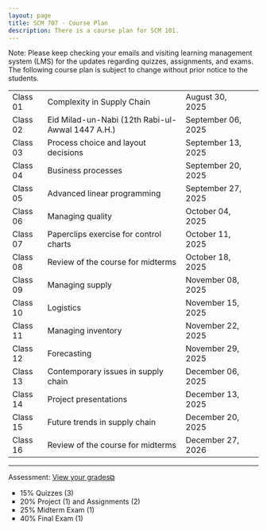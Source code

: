 ```yaml
---
layout: page
title: SCM 707 - Course Plan
description: There is a course plan for SCM 101.
---
```

Note: Please keep checking your emails and visiting learning management system (LMS) for the updates regarding quizzes, assignments, and exams. The following course plan is subject to change without prior notice to the students.
<table>
  <tr>
    <td>Class 01</td>
    <td>Complexity in Supply Chain</td>
    <td>August 30, 2025</td>
  </tr>
  <tr>
    <td>Class 02</td>
    <td>Eid Milad-un-Nabi (12th Rabi-ul-Awwal 1447 A.H.)</td>
    <td>September 06, 2025</td>
    <td></td>
  </tr>
  <tr>
    <td>Class 03</td>
    <td>Process choice and layout decisions </td>
    <td>September 13, 2025</td>
  </tr>
  <tr>
    <td>Class 04</td>
    <td>Business processes</td>
    <td>September 20, 2025 	</td>
  </tr>
  <tr>
    <td>Class 05</td>
    <td>Advanced linear programming</td>
    <td>September 27, 2025</td>
    <td></td>
  </tr>
  <tr>
    <td>Class 06</td>
    <td>Managing quality</td>
    <td>October 04, 2025</td>
  </tr>
  <tr>
    <td>Class 07</td>
    <td>Paperclips exercise for control charts</td>
    <td>October 11, 2025</td>
  </tr>
  <tr>
    <td>Class 08</td>
    <td>Review of the course for midterms</td>
    <td>October 18, 2025</td>
  </tr>
  <tr>
    <td>Class 09</td>
    <td>Managing supply</td>
    <td>November 08, 2025</td>
  </tr>
  <tr>
    <td>Class 10</td>
    <td>Logistics</td>
    <td>November 15, 2025</td>
  </tr>
  <tr>
    <td>Class 11</td>
    <td>Managing inventory</td>
    <td>November 22, 2025</td>
  </tr>
  <tr>
    <td>Class 12</td>
    <td>Forecasting</td>
    <td>November 29, 2025</td>
  </tr>
  <tr>
    <td>Class 13</td>
    <td>Contemporary issues in supply chain</td>
    <td>December 06, 2025</td>
  </tr>
  <tr>
    <td>Class 14</td>
    <td>Project presentations</td>
    <td>December 13, 2025</td>
  </tr>
  <tr>
    <td>Class 15</td>
    <td>Future trends in supply chain</td>
    <td>December 20, 2025</td>
  </tr>
  <tr>
    <td>Class 16</td>
    <td>Review of the course for midterms</td>
    <td>December 27, 2026</td>
  </tr>
</table>

<hr class="solid">

Assessment: <a href="https://drive.google.com/file/d/1YWr3qShbdJbqh1If-Z6Xn-qx8c_8h6Cl)" target="_blank" rel="noopener noreferrer">View your grades&#x29c9;</a>
  <ul style="list-style-type:square;">
   <li>15% Quizzes (3)</li>
   <li>20% Project (1) and Assignments (2)</li>
   <li>25% Midterm Exam (1)</li>
   <li>40% Final Exam (1)</li>
  </ul>
